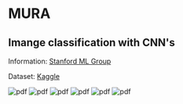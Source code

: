 # MURA
## Imange classification with CNN's

Information: [Stanford ML Group](https://stanfordmlgroup.github.io/competitions/mura/)

Dataset: [Kaggle](https://www.kaggle.com/cjinny/mura-v11)

![pdf](https://github.com/lewiuberg/mura/blob/main/Pages/1.png)
![pdf](https://github.com/lewiuberg/mura/blob/main/Pages/2.png)
![pdf](https://github.com/lewiuberg/mura/blob/main/Pages/3.png)
![pdf](https://github.com/lewiuberg/mura/blob/main/Pages/4.png)
![pdf](https://github.com/lewiuberg/mura/blob/main/Pages/5.png)
![pdf](https://github.com/lewiuberg/mura/blob/main/Pages/6.png)
